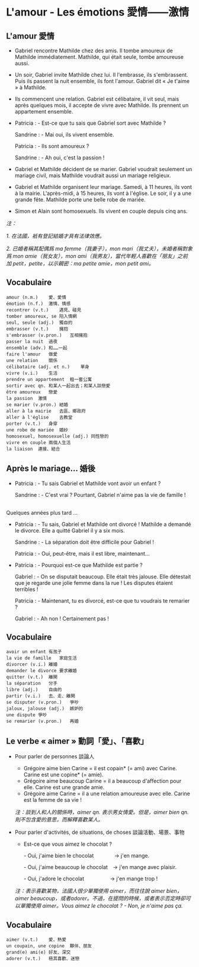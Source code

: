 # L'amour - Les émotions 愛情——激情

## L'amour 愛情
* Gabriel rencontre Mathilde chez des amis. Il tombe amoureux de Mathilde immédiatement. Mathilde, qui était seule, tombe amoureuse aussi.
* Un soir, Gabriel invite Mathilde chez lui. Il l'embrasse, ils s'embrassent. Puis ils passent la nuit ensemble, ils font l'amour. Gabriel dit « Je t'aime » à Mathilde.
* Ils commencent une relation. Gabriel est célibataire, il vit seul, mais après quelques mois, il accepte de vivre avec Mathilde. Ils prennent un appartement ensemble.
* Patricia : - Est-ce que tu sais que Gabriel sort avec Mathilde ?

    Sandrine : - Mai oui, ils vivent ensemble.

    Patricia : - Ils sont amoureux ?

    Sandrine : - Ah oui, c'est la passion !

* Gabriel et Mathilde décident de se marier. Gabriel voudrait seulement un mariage civil, mais Mathilde voudrait aussi un mariage religieux.
* Gabriel et Mathilde organisent leur mariage. Samedi, à 11 heures, ils vont à la mairie. L'après-midi, à 15 heures, ils vont à l'église. Le soir, il y a une grande fête. Mathilde porte une belle robe de mariée.
* Simon et Alain sont homosexuels. Ils vivent en couple depuis cinq ans.

*注：*

*1. 在法國，衹有登記結婚才具有法律效應。*

*2. 已婚者稱其配偶爲 ma femme（我妻子），mon mari（我丈夫），未婚者稱對象爲 mon amie（我女友），mon ami（我男友），當代年輕人喜歡在「朋友」之前加 petit，petite，以示親密：ma petite amie，mon petit ami。*

## Vocabulaire

    amour (n.m.)	愛、愛情
    émotion (n.f.)	激情、情感
    recontrer (v.t.)	遇見、碰見
    tomber amoureux, se	陷入情網
    seul, seule (adj.)	獨自的
    embrasser (v.t.)	擁抱
    s'embrasser (v.pron.)	互相擁抱
    passer la nuit	過夜
    ensemble (adv.)	和……一起
    faire l'amour	做愛
    une relation	關係
    célibataire (adj. et n.)	單身
    vivre (v.i.)	生活
    prendre un appartement	租一套公寓
    sortir avec qn.	和某人一起出去；和某人談戀愛
    être amoureux	戀愛
    la passion	激情
    se marier (v.pron.)	結婚
    aller à la mairie	去區、鄉政府
    aller à l'église	去教堂
    porter (v.t.)	身穿
    une robe de mariée	婚紗
    homosexuel, homosexuelle (adj.)	同性戀的
    vivre en couple	兩個人生活
    la liaison	連接、結合


## Après le mariage... 婚後
* Patricia : - Tu sais Gabriel et Mathilde vont avoir un enfant ?

    Sandrine : - C'est vrai ? Pourtant, Gabriel n'aime pas la vie de famille !
<br />
Quelques années plus tard ...

* Patricia : - Tu sais, Gabriel et Mathilde ont divorcé ! Mathilde a demandé le divorce. Elle a quitté Gabriel il y a six mois.

    Sandrine : - La séparation doit être difficile pour Gabriel !

    Patricia : - Oui, peut-être, mais il est libre, maintenant...

* Patricia : - Pourquoi est-ce que Mathilde est partie ?

    Gabriel : - On se disputait beaucoup. Elle était très jalouse. Elle détestait que je regarde une jolie femme dans la rue ! Les disputes étaient terribles !

    Patricia : - Maintenant, tu es divorcé, est-ce que tu voudrais te remarier ?

    Gabriel : - Ah non ! Certainement pas !

## Vocabulaire

    avoir un enfant	有孩子
    la vie de famille	家庭生活
    divorcer (v.i.)	離婚
    demander le divorce	要求離婚
    quitter (v.t.)	離開
    la séparation	分手
    libre (adj.)	自由的
    partir (v.i.)	去、走、離開
    se disputer (v.pron.)	爭吵
    jaloux, jalouse (adj.)	嫉妒的
    une dispute	爭吵
    se remarier (v.pron.)	再婚


## Le verbe « aimer » 動詞「愛」、「喜歡」
* Pour parler de personnes 談論人

    * Grégoire aime bien Carine = il est copain\* (= ami) avec Carine. Carine est une copine\* (= amie).
    * Grégoire aime beaucoup Carine = il a beaucoup d'affection pour elle. Carine est une grande amie.
    * Grégoire aime Carine = il a une relation amoureuse avec elle. Carine est la femme de sa vie !

    *注：談到人和人的關係時，aimer qn. 表示男女情愛。但是，aimer bien qn. 則不包含愛的意思，而解釋喜歡某人。*

* Pour parler d'activités, de situations, de choses 談論活動、場景、事物

    * Est-ce que vous aimez le chocolat ?

        \- Oui, j'aime bien le chocolat&emsp;&emsp;&emsp;&emsp;-> j'en mange.

        \- Oui, j'aime beaucoup le chocolat&emsp;-> j'en mange avec plaisir.
        
        \- Oui, j'adore le chocolat&emsp;&emsp;&emsp;&emsp;&emsp;-> j'en mange trop !

    *注：表示喜歡某物，法國人很少單獨使用 aimer，而往往說 aimer bien，aimer beaucoup，或者adorer。不過，在提問的時候，或者表示否定時卻可以單獨使用 aimer。Vous aimez le chocolat ? - Non, je n'aime pas ça.*

## Vocabulaire

    aimer (v.t.)	愛、熱愛
    un coupain, une copine	夥伴、朋友
    grand(e) ami(e) 好友、深交
    adorer (v.t.)	極其喜歡、迷戀